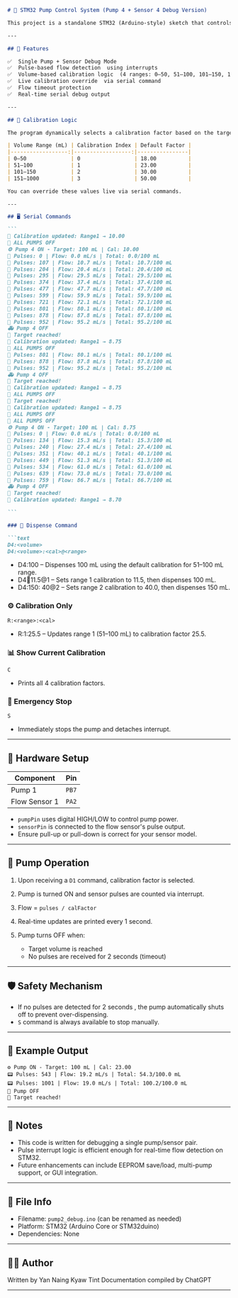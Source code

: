 ````markdown
# 🧪 STM32 Pump Control System (Pump 4 + Sensor 4 Debug Version)

This project is a standalone STM32 (Arduino-style) sketch that controls  Pump 4 using Flow  Sensor 4 with dynamic, volume-based calibration and serial command interface for precise liquid dispensing.

---

## 🚀 Features

✅  Single Pump + Sensor Debug Mode   
✅  Pulse-based flow detection  using interrupts  
✅  Volume-based calibration logic  (4 ranges: 0–50, 51–100, 101–150, 151–1000 mL)  
✅  Live calibration override  via serial command  
✅  Flow timeout protection   
✅  Real-time serial debug output   

---

## 🧠 Calibration Logic

The program dynamically selects a calibration factor based on the target volume:

| Volume Range (mL) | Calibration Index | Default Factor |
|------------------:|------------------:|----------------|
| 0–50              | 0                 | 18.00          |
| 51–100            | 1                 | 23.00          |
| 101–150           | 2                 | 30.00          |
| 151–1000          | 3                 | 50.00          |

You can override these values live via serial commands.

---

## 🖥️ Serial Commands

```
🔧 Calibration updated: Range1 → 10.00
🛑 ALL PUMPS OFF
⚙️ Pump 4 ON - Target: 100 mL | Cal: 10.00
📏 Pulses: 0 | Flow: 0.0 mL/s | Total: 0.0/100 mL
📏 Pulses: 107 | Flow: 10.7 mL/s | Total: 10.7/100 mL
📏 Pulses: 204 | Flow: 20.4 mL/s | Total: 20.4/100 mL
📏 Pulses: 295 | Flow: 29.5 mL/s | Total: 29.5/100 mL
📏 Pulses: 374 | Flow: 37.4 mL/s | Total: 37.4/100 mL
📏 Pulses: 477 | Flow: 47.7 mL/s | Total: 47.7/100 mL
📏 Pulses: 599 | Flow: 59.9 mL/s | Total: 59.9/100 mL
📏 Pulses: 721 | Flow: 72.1 mL/s | Total: 72.1/100 mL
📏 Pulses: 801 | Flow: 80.1 mL/s | Total: 80.1/100 mL
📏 Pulses: 878 | Flow: 87.8 mL/s | Total: 87.8/100 mL
📏 Pulses: 952 | Flow: 95.2 mL/s | Total: 95.2/100 mL
🚑 Pump 4 OFF
🌟 Target reached!
🔧 Calibration updated: Range1 → 8.75
🛑 ALL PUMPS OFF
📏 Pulses: 801 | Flow: 80.1 mL/s | Total: 80.1/100 mL
📏 Pulses: 878 | Flow: 87.8 mL/s | Total: 87.8/100 mL
📏 Pulses: 952 | Flow: 95.2 mL/s | Total: 95.2/100 mL
🚑 Pump 4 OFF
🌟 Target reached!
🔧 Calibration updated: Range1 → 8.75
🛑 ALL PUMPS OFF
🌟 Target reached!
🔧 Calibration updated: Range1 → 8.75
🛑 ALL PUMPS OFF
🛑 ALL PUMPS OFF
⚙️ Pump 4 ON - Target: 100 mL | Cal: 8.75
📏 Pulses: 0 | Flow: 0.0 mL/s | Total: 0.0/100 mL
📏 Pulses: 134 | Flow: 15.3 mL/s | Total: 15.3/100 mL
📏 Pulses: 240 | Flow: 27.4 mL/s | Total: 27.4/100 mL
📏 Pulses: 351 | Flow: 40.1 mL/s | Total: 40.1/100 mL
📏 Pulses: 449 | Flow: 51.3 mL/s | Total: 51.3/100 mL
📏 Pulses: 534 | Flow: 61.0 mL/s | Total: 61.0/100 mL
📏 Pulses: 639 | Flow: 73.0 mL/s | Total: 73.0/100 mL
📏 Pulses: 759 | Flow: 86.7 mL/s | Total: 86.7/100 mL
🚑 Pump 4 OFF
🌟 Target reached!
🔧 Calibration updated: Range1 → 8.70

```

### 🧪 Dispense Command

```text
D4:<volume>
D4:<volume>:<cal>@<range>
````

*  D4:100  – Dispenses 100 mL using the default calibration for 51–100 mL range.
*  D4:100:11.5\@1  – Sets range 1 calibration to 11.5, then dispenses 100 mL.
*  D4:150: 40\@2  – Sets range 2 calibration to  40.0, then dispenses 150 mL.

### ⚙️ Calibration Only

```text
R:<range>:<cal>
```

*  R:1:25.5  – Updates range 1 (51–100 mL) to calibration factor 25.5.

### 📊 Show Current Calibration

```text
C
```

* Prints all 4 calibration factors.

### 🛑 Emergency Stop

```text
S
```

* Immediately stops the pump and detaches interrupt.

---

## 🧰 Hardware Setup

| Component     | Pin   |
| ------------- | ----- |
| Pump 1        | `PB7` |
| Flow Sensor 1 | `PA2` |

* `pumpPin` uses digital HIGH/LOW to control pump power.
* `sensorPin` is connected to the flow sensor's pulse output.
* Ensure pull-up or pull-down is correct for your sensor model.

---

## 🔄 Pump Operation

1. Upon receiving a `D1` command, calibration factor is selected.
2. Pump is turned ON and sensor pulses are counted via interrupt.
3. Flow = `pulses / calFactor`
4. Real-time updates are printed every 1 second.
5. Pump turns OFF when:

   * Target volume is reached
   * No pulses are received for 2 seconds (timeout)

---

## 🛡️ Safety Mechanism

* If  no pulses are detected for 2 seconds , the pump automatically shuts off to prevent over-dispensing.
* `S` command is always available to stop manually.

---

## 🧪 Example Output

```
⚙️ Pump ON - Target: 100 mL | Cal: 23.00
📟 Pulses: 543 | Flow: 19.2 mL/s | Total: 54.3/100.0 mL
📟 Pulses: 1001 | Flow: 19.0 mL/s | Total: 100.2/100.0 mL
🛑 Pump OFF
🎯 Target reached!
```

---

## 📌 Notes

* This code is written for debugging a single pump/sensor pair.
* Pulse interrupt logic is efficient enough for real-time flow detection on STM32.
* Future enhancements can include EEPROM save/load, multi-pump support, or GUI integration.

---

## 📁 File Info

*  Filename:  `pump2_debug.ino` (can be renamed as needed)
*  Platform:  STM32 (Arduino Core or STM32duino)
*  Dependencies:  None

---

## 👨‍🔧 Author

Written by Yan Naing Kyaw Tint
Documentation compiled by ChatGPT

---


